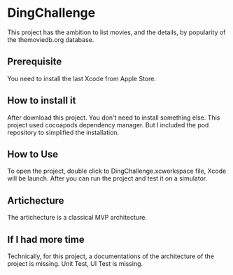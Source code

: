 # DingChallenge
This project has the ambition to list movies, and the details, by popularity of the themoviedb.org database.

## Prerequisite
You need to install the last Xcode from Apple Store.

## How to install it
After download this project. You don't need to install something else. This project used cocoapods dependency manager. But I included the pod repository to simplified the installation.

## How to Use
To open the project, double click to DingChallenge.xcworkspace file, Xcode will be launch. After you can run the project and test it on a simulator.

## Artichecture
The artichecture is a classical MVP architecture.

## If I had more time
Technically, for this project, a documentations of the architecture of the project is missing. Unit Test, UI Test is missing.
